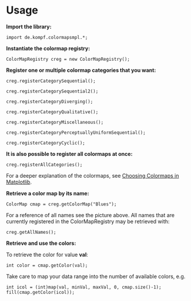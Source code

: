 # Usage

**Import the library:**

    import de.kompf.colormapsmpl.*;

**Instantiate the colormap registry:**

    ColorMapRegistry creg = new ColorMapRegistry();

**Register one or multiple colormap categories that you want:**

    creg.registerCategorySequential();
  
    creg.registerCategorySequential2();
  
    creg.registerCategoryDiverging();
  
    creg.registerCategoryQualitative();
 
    creg.registerCategoryMiscellaneous();
  
    creg.registerCategoryPerceptuallyUniformSequential();
  
    creg.registerCategoryCyclic();

**It is also possible to register all colormaps at once:**

    creg.registerAllCategories();

For a deeper explanation of the colormaps, see [Choosing Colormaps in Matplotlib](https://matplotlib.org/stable/users/explain/colors/colormaps.html#colormaps).

**Retrieve a color map by its name:**

    ColorMap cmap = creg.getColorMap("Blues");

For a reference of all names see the picture above. All names that are currently registered in the ColorMapRegistry may be retrieved with:

    creg.getAllNames();

**Retrieve and use the colors:**

To retrieve the color for value **val**:

    int color = cmap.getColor(val);

Take care to map your data range into the number of available colors, e.g.

    int icol = (int)map(val, minVal, maxVal, 0, cmap.size()-1);
    fill(cmap.getColor(icol));
